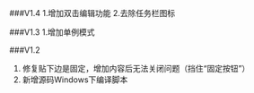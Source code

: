 ###V1.4
1.增加双击编辑功能
2.去除任务栏图标

###V1.3
1.增加单例模式

###V1.2
1. 修复贴下边是固定，增加内容后无法关闭问题（挡住“固定按钮”）
2. 新增源码Windows下编译脚本
